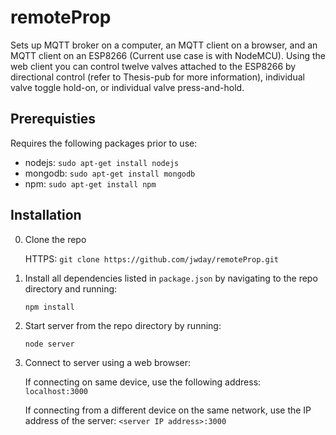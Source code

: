 # remoteProp
Sets up MQTT broker on a computer, an MQTT client on a browser, and an MQTT client on an ESP8266 (Current use case is with NodeMCU).
Using the web client you can control twelve valves attached to the ESP8266 by directional control (refer to Thesis-pub for more information), individual valve toggle hold-on, or individual valve press-and-hold.

## Prerequisties


Requires the following packages prior to use:
- nodejs: `sudo apt-get install nodejs`
- mongodb: `sudo apt-get install mongodb`
- npm: `sudo apt-get install npm`


## Installation

0. Clone the repo

    HTTPS: `git clone https://github.com/jwday/remoteProp.git`

1. Install all dependencies listed in `package.json` by navigating to the repo directory and running:

    `npm install`

2. Start server from the repo directory by running:

    `node server`

3. Connect to server using a web browser: 

    If connecting on same device, use the following address: `localhost:3000`
    
    If connecting from a different device on the same network, use the IP address of the server: `<server IP address>:3000`
